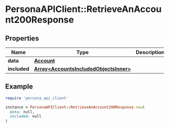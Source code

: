 # PersonaAPIClient::RetrieveAnAccount200Response

## Properties

| Name | Type | Description | Notes |
| ---- | ---- | ----------- | ----- |
| **data** | [**Account**](Account.md) |  | [optional] |
| **included** | [**Array&lt;AccountsIncludedObjectsInner&gt;**](AccountsIncludedObjectsInner.md) |  | [optional] |

## Example

```ruby
require 'persona_api_client'

instance = PersonaAPIClient::RetrieveAnAccount200Response.new(
  data: null,
  included: null
)
```


